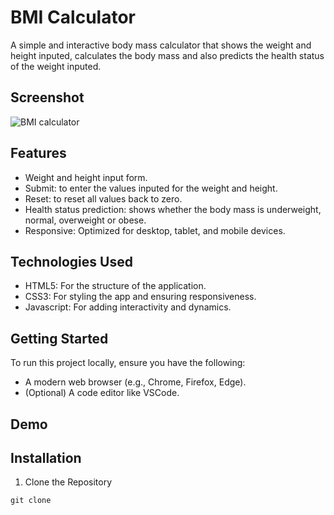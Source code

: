# BMI Calculator
A simple and interactive body mass calculator that shows the weight and height inputed, calculates the body mass and also predicts the health status of the weight inputed.

## Screenshot
![BMI calculator](https://github.com/user-attachments/assets/c0de58ba-c6e4-4c13-a4df-b0b8d29e1dc2)

## Features 
- Weight and height input form.
- Submit: to enter the values inputed for the weight and height.
- Reset: to reset all values back to zero.
- Health status prediction: shows whether the body mass is underweight, normal, overweight or obese.
- Responsive: Optimized for desktop, tablet, and mobile devices.

## Technologies Used 
- HTML5: For the structure of the application.
- CSS3: For styling the app and ensuring responsiveness.
- Javascript: For adding interactivity and dynamics.

##  Getting Started
To run this project locally, ensure you have the following:
- A modern web browser (e.g., Chrome, Firefox, Edge).
- (Optional) A code editor like VSCode.

## Demo 


## Installation
1. Clone the Repository
```
git clone 
